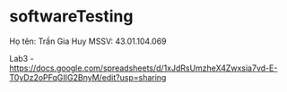 # softwareTesting
Họ tên: Trần Gia Huy
MSSV: 43.01.104.069

Lab3 - https://docs.google.com/spreadsheets/d/1xJdRsUmzheX4Zwxsia7vd-E-T0yDz2oPFqGIIG2BnyM/edit?usp=sharing
